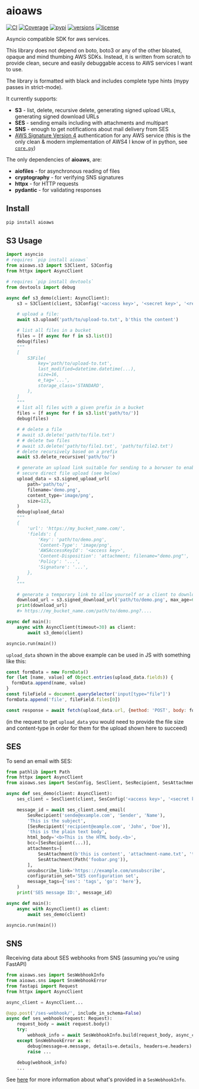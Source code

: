 # aioaws

[![CI](https://github.com/samuelcolvin/aioaws/workflows/CI/badge.svg?event=push)](https://github.com/samuelcolvin/aioaws/actions?query=event%3Apush+branch%3Amaster+workflow%3ACI)
[![Coverage](https://codecov.io/gh/samuelcolvin/aioaws/branch/master/graph/badge.svg)](https://codecov.io/gh/samuelcolvin/aioaws)
[![pypi](https://img.shields.io/pypi/v/aioaws.svg)](https://pypi.python.org/pypi/aioaws)
[![versions](https://img.shields.io/pypi/pyversions/aioaws.svg)](https://github.com/samuelcolvin/aioaws)
[![license](https://img.shields.io/github/license/samuelcolvin/aioaws.svg)](https://github.com/samuelcolvin/aioaws/blob/master/LICENSE)

Asyncio compatible SDK for aws services.

This library does not depend on boto, boto3 or any of the other bloated, opaque and mind thumbing AWS SDKs. Instead, it
is written from scratch to provide clean, secure and easily debuggable access to AWS services I want to use.

The library is formatted with black and includes complete type hints (mypy passes in strict-mode).

It currently supports:
* **S3** - list, delete, recursive delete, generating signed upload URLs, generating signed download URLs
* **SES** - sending emails including with attachments and multipart
* **SNS** - enough to get notifications about mail delivery from SES
* [AWS Signature Version 4](https://docs.aws.amazon.com/AmazonS3/latest/API/sigv4-auth-using-authorization-header.html)
  authentication for any AWS service (this is the only clean & modern implementation of AWS4 I know of in python, see
  [`core.py`](https://github.com/samuelcolvin/aioaws/blob/master/aioaws/core.py#L120-L175))

The only dependencies of **aioaws**, are:
* **aiofiles** - for asynchronous reading of files
* **cryptography** - for verifying SNS signatures
* **httpx** - for HTTP requests
* **pydantic** - for validating responses

## Install

```bash
pip install aioaws
```

## S3 Usage


```python
import asyncio
# requires `pip install aioaws`
from aioaws.s3 import S3Client, S3Config
from httpx import AsyncClient

# requires `pip install devtools`
from devtools import debug

async def s3_demo(client: AsyncClient):
    s3 = S3Client(client, S3Config('<access key>', '<secret key>', '<region>', 'my_bucket_name.com'))

    # upload a file:
    await s3.upload('path/to/upload-to.txt', b'this the content')

    # list all files in a bucket
    files = [f async for f in s3.list()]
    debug(files)
    """
    [
        S3File(
            key='path/to/upload-to.txt',
            last_modified=datetime.datetime(...),
            size=16,
            e_tag='...',
            storage_class='STANDARD',
        ),
    ]
    """
    # list all files with a given prefix in a bucket
    files = [f async for f in s3.list('path/to/')]
    debug(files)

    # # delete a file
    # await s3.delete('path/to/file.txt')
    # # delete two files
    # await s3.delete('path/to/file1.txt', 'path/to/file2.txt')
    # delete recursively based on a prefix
    await s3.delete_recursive('path/to/')

    # generate an upload link suitable for sending to a borwser to enabled
    # secure direct file upload (see below)
    upload_data = s3.signed_upload_url(
        path='path/to/',
        filename='demo.png',
        content_type='image/png',
        size=123,
    )
    debug(upload_data)
    """
    {
        'url': 'https://my_bucket_name.com/',
        'fields': {
            'Key': 'path/to/demo.png',
            'Content-Type': 'image/png',
            'AWSAccessKeyId': '<access key>',
            'Content-Disposition': 'attachment; filename="demo.png"',
            'Policy': '...',
            'Signature': '...',
        },
    }
    """

    # generate a temporary link to allow yourself or a client to download a file
    download_url = s3.signed_download_url('path/to/demo.png', max_age=60)
    print(download_url)
    #> https://my_bucket_name.com/path/to/demo.png?....

async def main():
    async with AsyncClient(timeout=30) as client:
        await s3_demo(client)

asyncio.run(main())
```

`upload_data` shown in the above example can be used in JS with something like this:

```js
const formData = new FormData()
for (let [name, value] of Object.entries(upload_data.fields)) {
  formData.append(name, value)
}
const fileField = document.querySelector('input[type="file"]')
formData.append('file', fileField.files[0])

const response = await fetch(upload_data.url, {method: 'POST', body: formData})
```

(in the request to get `upload_data` you would need to provide the file size and content-type in order
for them for the upload shown here to succeed)


## SES

To send an email with SES:

```py
from pathlib import Path
from httpx import AsyncClient
from aioaws.ses import SesConfig, SesClient, SesRecipient, SesAttachment

async def ses_demo(client: AsyncClient):
    ses_client = SesClient(client, SesConfig('<access key>', '<secret key>', '<region>'))

    message_id = await ses_client.send_email(
        SesRecipient('sende@example.com', 'Sender', 'Name'),
        'This is the subject',
        [SesRecipient('recipient@eample.com', 'John', 'Doe')],
        'this is the plain text body',
        html_body='<b>This is the HTML body.<b>',
        bcc=[SesRecipient(...)],
        attachments=[
            SesAttachment(b'this is content', 'attachment-name.txt', 'text/plain'),
            SesAttachment(Path('foobar.png')),
        ],
        unsubscribe_link='https:://example.com/unsubscribe',
        configuration_set='SES configuration set',
        message_tags={'ses': 'tags', 'go': 'here'},
    )
    print('SES message ID:', message_id)

async def main():
    async with AsyncClient() as client:
        await ses_demo(client)

asyncio.run(main())
```

## SNS

Receiving data about SES webhooks from SNS (assuming you're using FastAPI)

```py
from aioaws.ses import SesWebhookInfo
from aioaws.sns import SnsWebhookError
from fastapi import Request
from httpx import AsyncClient

async_client = AsyncClient...

@app.post('/ses-webhook/', include_in_schema=False)
async def ses_webhook(request: Request):
    request_body = await request.body()
    try:
        webhook_info = await SesWebhookInfo.build(request_body, async_client)
    except SnsWebhookError as e:
        debug(message=e.message, details=e.details, headers=e.headers)
        raise ...
    
    debug(webhook_info)
    ...
```

See [here](https://github.com/samuelcolvin/aioaws/blob/master/aioaws/ses.py#L196-L204)
for more information about what's provided in a `SesWebhookInfo`.
